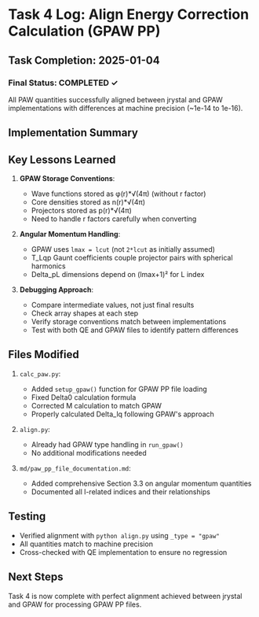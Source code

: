 # Task 4 Log: Align Energy Correction Calculation (GPAW PP)

## Task Completion: 2025-01-04

### Final Status: COMPLETED ✓
All PAW quantities successfully aligned between jrystal and GPAW implementations with differences at machine precision (~1e-14 to 1e-16).

## Implementation Summary

## Key Lessons Learned

1. **GPAW Storage Conventions**:
   - Wave functions stored as φ(r)*√(4π) (without r factor)
   - Core densities stored as n(r)*√(4π)
   - Projectors stored as p(r)*√(4π)
   - Need to handle r factors carefully when converting

2. **Angular Momentum Handling**:
   - GPAW uses `lmax = lcut` (not `2*lcut` as initially assumed)
   - T_Lqp Gaunt coefficients couple projector pairs with spherical harmonics
   - Delta_pL dimensions depend on (lmax+1)² for L index

3. **Debugging Approach**:
   - Compare intermediate values, not just final results
   - Check array shapes at each step
   - Verify storage conventions match between implementations
   - Test with both QE and GPAW files to identify pattern differences

## Files Modified

1. `calc_paw.py`:
   - Added `setup_gpaw()` function for GPAW PP file loading
   - Fixed Delta0 calculation formula
   - Corrected M calculation to match GPAW
   - Properly calculated Delta_lq following GPAW's approach

2. `align.py`:
   - Already had GPAW type handling in `run_gpaw()`
   - No additional modifications needed

3. `md/paw_pp_file_documentation.md`:
   - Added comprehensive Section 3.3 on angular momentum quantities
   - Documented all l-related indices and their relationships

## Testing

- Verified alignment with `python align.py` using `_type = "gpaw"`
- All quantities match to machine precision
- Cross-checked with QE implementation to ensure no regression

## Next Steps

Task 4 is now complete with perfect alignment achieved between jrystal and GPAW for processing GPAW PP files.
